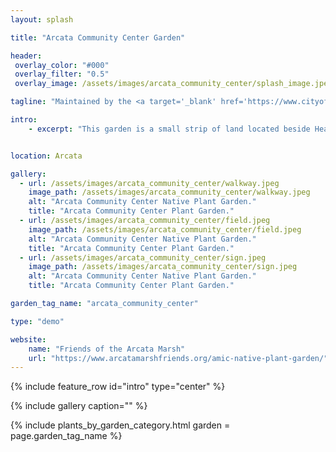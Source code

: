 ```yaml
---
layout: splash

title: "Arcata Community Center Garden"

header:
 overlay_color: "#000"
 overlay_filter: "0.5"
 overlay_image: /assets/images/arcata_community_center/splash_image.jpeg

tagline: "Maintained by the <a target='_blank' href='https://www.cityofarcata.org'>City of Arcata</a>" #Note: excerpt is printed twice unless tagline is specified

intro: 
    - excerpt: "This garden is a small strip of land located beside Health Sport and across from the Arcata Community Center."


location: Arcata

gallery:
  - url: /assets/images/arcata_community_center/walkway.jpeg
    image_path: /assets/images/arcata_community_center/walkway.jpeg
    alt: "Arcata Community Center Native Plant Garden."
    title: "Arcata Community Center Plant Garden."
  - url: /assets/images/arcata_community_center/field.jpeg
    image_path: /assets/images/arcata_community_center/field.jpeg
    alt: "Arcata Community Center Native Plant Garden."
    title: "Arcata Community Center Plant Garden."
  - url: /assets/images/arcata_community_center/sign.jpeg
    image_path: /assets/images/arcata_community_center/sign.jpeg
    alt: "Arcata Community Center Native Plant Garden."
    title: "Arcata Community Center Plant Garden."

garden_tag_name: "arcata_community_center"

type: "demo"

website: 
    name: "Friends of the Arcata Marsh"
    url: "https://www.arcatamarshfriends.org/amic-native-plant-garden/" 
---
```

{% include feature_row id="intro" type="center" %}

{% include gallery caption="" %}

{% include plants_by_garden_category.html 
           garden = page.garden_tag_name %}
